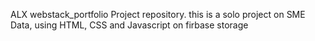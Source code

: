 ALX webstack_portfolio Project repository. this is a solo project on SME Data, using HTML, CSS and Javascript on firbase storage
